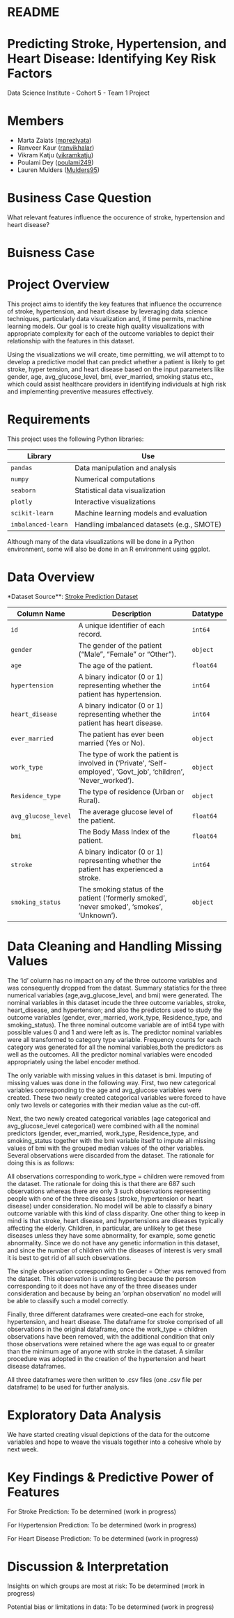 README
================

# Predicting Stroke, Hypertension, and Heart Disease: Identifying Key Risk Factors

Data Science Institute - Cohort 5 - Team 1 Project

# Members

- Marta Zaiats ([mprezlyata](https://github.com/mprezlyata))
- Ranveer Kaur ([ranvikhalar](https://github.com/ranvikhalar))
- Vikram Katju ([vikramkatju](https://github.com/vikramkatju))
- Poulami Dey ([poulami249](https://github.com/poulami249))
- Lauren Mulders ([Mulders95](https://github.com/Mulders95))

# Business Case Question

What relevant features influence the occurence of stroke, hypertension
and heart disease?

# Buisness Case

# Project Overview

This project aims to identify the key features that influence the
occurrence of stroke, hypertension, and heart disease by leveraging data
science techniques, particularly data visualization and, if time
permits, machine learning models. Our goal is to create high quality
visualizations with appropriate complexity for each of the outcome
variables to depict their relationship with the features in this
dataset.

Using the visualizations we will create, time permitting, we will
attempt to to develop a predictive model that can predict whether a
patient is likely to get stroke, hyper tension, and heart disease based
on the input parameters like gender, age, avg_glucose_level, bmi,
ever_married, smoking status etc., which could assist healthcare
providers in identifying individuals at high risk and implementing
preventive measures effectively.

# Requirements

This project uses the following Python libraries:

| **Library**        | **Use**                                    |
|--------------------|--------------------------------------------|
| `pandas`           | Data manipulation and analysis             |
| `numpy`            | Numerical computations                     |
| `seaborn`          | Statistical data visualization             |
| `plotly`           | Interactive visualizations                 |
| `scikit-learn`     | Machine learning models and evaluation     |
| `imbalanced-learn` | Handling imbalanced datasets (e.g., SMOTE) |

Although many of the data visualizations will be done in a Python
environment, some will also be done in an R environment using ggplot.

# Data Overview

\*Dataset Source\*\*: [Stroke Prediction
Dataset](https://www.kaggle.com/datasets/fedesoriano/stroke-prediction-dataset)

| **Column Name** | **Description** | **Datatype** |
|----|----|----|
| `id` | A unique identifier of each record. | `int64` |
| `gender` | The gender of the patient (“Male”, “Female” or “Other”). | `object` |
| `age` | The age of the patient. | `float64` |
| `hypertension` | A binary indicator (0 or 1) representing whether the patient has hypertension. | `int64` |
| `heart_disease` | A binary indicator (0 or 1) representing whether the patient has heart disease. | `int64` |
| `ever_married` | The patient has ever been married (Yes or No). | `object` |
| `work_type` | The type of work the patient is involved in (‘Private’, ‘Self-employed’, ‘Govt_job’, ‘children’, ‘Never_worked’). | `object` |
| `Residence_type` | The type of residence (Urban or Rural). | `object` |
| `avg_glucose_level` | The average glucose level of the patient. | `float64` |
| `bmi` | The Body Mass Index of the patient. | `float64` |
| `stroke` | A binary indicator (0 or 1) representing whether the patient has experienced a stroke. | `int64` |
| `smoking_status` | The smoking status of the patient (‘formerly smoked’, ‘never smoked’, ‘smokes’, ‘Unknown’). | `object` |

# Data Cleaning and Handling Missing Values

The ‘id’ column has no impact on any of the three outcome variables and
was consequently dropped from the datast. Summary statistics for the
three numerical variables (age,avg_glucose_level, and bmi) were
generated. The nominal variables in this dataset incude the three
outcome variables, stroke, heart_disease, and hypertension; and also the
predictors used to study the outcome variables (gender, ever_married,
work_type, Residence_type, and smoking_status). The three nominal
outcome variable are of int64 type with possible values 0 and 1 and were
left as is. The predictor nominal variables were all transformed to
category type variable. Frequency counts for each category was generated
for all the nominal variables,both the predictors as well as the
outcomes. All the predictor nominal variables were encoded appropriately
using the label encoder method.

The only variable with missing values in this dataset is bmi. Imputing
of missing values was done in the following way. First, two new
categorical variables corresponding to the age and avg_glucose variables
were created. These two newly created categorical variables were forced
to have only two levels or categories with their median value as the
cut-off.

Next, the two newly created categorical variables (age categorical and
avg_glucose_level categorical) were combined with all the nominal
predictors (gender, ever_married, work_type, Residence_type, and
smoking_status together with the bmi variable itself to impute all
missing values of bmi with the grouped median values of the other
variables. Several observations were discarded from the dataset. The
rationale for doing this is as follows:

All observations corresponding to work_type = children were removed from
the dataset. The rationale for doing this is that there are 687 such
observations whereas there are only 3 such observations representing
people with one of the three diseases (stroke, hypertension or heart
disease) under consideration. No model will be able to classify a binary
outcome variable with this kind of class disparity. One other thing to
keep in mind is that stroke, heart disease, and hypertensions are
diseases typically affecting the elderly. Children, in particular, are
unlikely to get these diseases unless they have some abnormality, for
example, some genetic abnormality. Since we do not have any genetic
information in this dataset, and since the number of children with the
diseases of interest is very small it is best to get rid of all such
observations.

The single observation corresponding to Gender = Other was removed from
the dataset. This observation is uninteresting because the person
corresponding to it does not have any of the three diseases under
consideration and because by being an ‘orphan observation’ no model will
be able to classify such a model correctly.

Finally, three different dataframes were created–one each for stroke,
hypertension, and heart disease. The dataframe for stroke comprised of
all observations in the original dataframe, once the work_type =
children observations have been removed, with the additional condition
that only those observations were retained where the age was equal to or
greater than the minimum age of anyone with stroke in the dataset. A
similar procedure was adopted in the creation of the hypertension and
heart disease dataframes.

All three dataframes were then written to .csv files (one .csv file per
dataframe) to be used for further analysis.

# Exploratory Data Analysis

We have started creating visual depictions of the data for the outcome
variables and hope to weave the visuals together into a cohesive whole
by next week.

# Key Findings & Predictive Power of Features

For Stroke Prediction: To be determined (work in progress)

For Hypertension Prediction: To be determined (work in progress)

For Heart Disease Prediction: To be determined (work in progress)

# Discussion & Interpretation

Insights on which groups are most at risk: To be determined (work in
progress)

Potential bias or limitations in data: To be determined (work in
progress)
